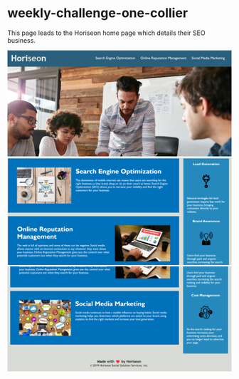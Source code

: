 # weekly-challenge-one-collier

This page leads to the Horiseon home page which details their SEO business.

![Screenshot-1](./assets/images/Horiseon-Screenshot-1.png)
![Screenshot-2](./assets/images/Horiseon-Screenshot-2.png)
![Screenshot-3](./assets/images/Horiseon-Screenshot-3.png)
